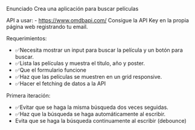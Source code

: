 Enunciado
Crea una aplicación para buscar películas

API a usar: - https://www.omdbapi.com/ Consigue la API Key en la propia página web registrando tu email.

Requerimientos:

- ✅Necesita mostrar un input para buscar la película y un botón para buscar.
- ✅Lista las películas y muestra el título, año y poster.
- ✅Que el formulario funcione
- ✅Haz que las películas se muestren en un grid responsive.
- ✅Hacer el fetching de datos a la API

Primera iteración:

- ✅Evitar que se haga la misma búsqueda dos veces seguidas.
- ✅Haz que la búsqueda se haga automáticamente al escribir.
- Evita que se haga la búsqueda continuamente al escribir (debounce)


